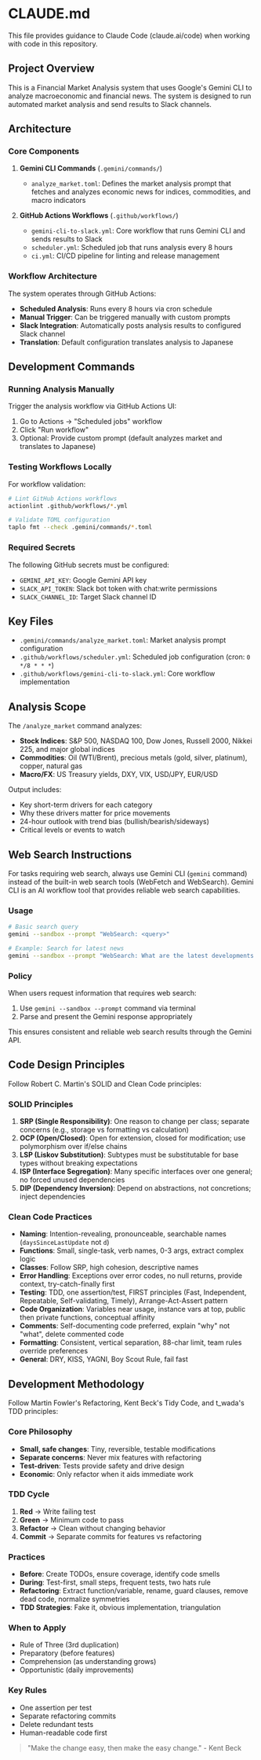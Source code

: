 # CLAUDE.md

This file provides guidance to Claude Code (claude.ai/code) when working with code in this repository.

## Project Overview

This is a Financial Market Analysis system that uses Google's Gemini CLI to analyze macroeconomic and financial news. The system is designed to run automated market analysis and send results to Slack channels.

## Architecture

### Core Components

1. **Gemini CLI Commands** (`.gemini/commands/`)
   - `analyze_market.toml`: Defines the market analysis prompt that fetches and analyzes economic news for indices, commodities, and macro indicators

2. **GitHub Actions Workflows** (`.github/workflows/`)
   - `gemini-cli-to-slack.yml`: Core workflow that runs Gemini CLI and sends results to Slack
   - `scheduler.yml`: Scheduled job that runs analysis every 8 hours
   - `ci.yml`: CI/CD pipeline for linting and release management

### Workflow Architecture

The system operates through GitHub Actions:
- **Scheduled Analysis**: Runs every 8 hours via cron schedule
- **Manual Trigger**: Can be triggered manually with custom prompts
- **Slack Integration**: Automatically posts analysis results to configured Slack channel
- **Translation**: Default configuration translates analysis to Japanese

## Development Commands

### Running Analysis Manually

Trigger the analysis workflow via GitHub Actions UI:
1. Go to Actions → "Scheduled jobs" workflow
2. Click "Run workflow"
3. Optional: Provide custom prompt (default analyzes market and translates to Japanese)

### Testing Workflows Locally

For workflow validation:
```bash
# Lint GitHub Actions workflows
actionlint .github/workflows/*.yml

# Validate TOML configuration
taplo fmt --check .gemini/commands/*.toml
```

### Required Secrets

The following GitHub secrets must be configured:
- `GEMINI_API_KEY`: Google Gemini API key
- `SLACK_API_TOKEN`: Slack bot token with chat:write permissions
- `SLACK_CHANNEL_ID`: Target Slack channel ID

## Key Files

- `.gemini/commands/analyze_market.toml`: Market analysis prompt configuration
- `.github/workflows/scheduler.yml`: Scheduled job configuration (cron: `0 */8 * * *`)
- `.github/workflows/gemini-cli-to-slack.yml`: Core workflow implementation

## Analysis Scope

The `/analyze_market` command analyzes:
- **Stock Indices**: S&P 500, NASDAQ 100, Dow Jones, Russell 2000, Nikkei 225, and major global indices
- **Commodities**: Oil (WTI/Brent), precious metals (gold, silver, platinum), copper, natural gas
- **Macro/FX**: US Treasury yields, DXY, VIX, USD/JPY, EUR/USD

Output includes:
- Key short-term drivers for each category
- Why these drivers matter for price movements
- 24-hour outlook with trend bias (bullish/bearish/sideways)
- Critical levels or events to watch

## Web Search Instructions

For tasks requiring web search, always use Gemini CLI (`gemini` command) instead of the built-in web search tools (WebFetch and WebSearch).
Gemini CLI is an AI workflow tool that provides reliable web search capabilities.

### Usage

```sh
# Basic search query
gemini --sandbox --prompt "WebSearch: <query>"

# Example: Search for latest news
gemini --sandbox --prompt "WebSearch: What are the latest developments in AI?"
```

### Policy

When users request information that requires web search:

1. Use `gemini --sandbox --prompt` command via terminal
2. Parse and present the Gemini response appropriately

This ensures consistent and reliable web search results through the Gemini API.

## Code Design Principles

Follow Robert C. Martin's SOLID and Clean Code principles:

### SOLID Principles

1. **SRP (Single Responsibility)**: One reason to change per class; separate concerns (e.g., storage vs formatting vs calculation)
2. **OCP (Open/Closed)**: Open for extension, closed for modification; use polymorphism over if/else chains
3. **LSP (Liskov Substitution)**: Subtypes must be substitutable for base types without breaking expectations
4. **ISP (Interface Segregation)**: Many specific interfaces over one general; no forced unused dependencies
5. **DIP (Dependency Inversion)**: Depend on abstractions, not concretions; inject dependencies

### Clean Code Practices

- **Naming**: Intention-revealing, pronounceable, searchable names (`daysSinceLastUpdate` not `d`)
- **Functions**: Small, single-task, verb names, 0-3 args, extract complex logic
- **Classes**: Follow SRP, high cohesion, descriptive names
- **Error Handling**: Exceptions over error codes, no null returns, provide context, try-catch-finally first
- **Testing**: TDD, one assertion/test, FIRST principles (Fast, Independent, Repeatable, Self-validating, Timely), Arrange-Act-Assert pattern
- **Code Organization**: Variables near usage, instance vars at top, public then private functions, conceptual affinity
- **Comments**: Self-documenting code preferred, explain "why" not "what", delete commented code
- **Formatting**: Consistent, vertical separation, 88-char limit, team rules override preferences
- **General**: DRY, KISS, YAGNI, Boy Scout Rule, fail fast

## Development Methodology

Follow Martin Fowler's Refactoring, Kent Beck's Tidy Code, and t_wada's TDD principles:

### Core Philosophy

- **Small, safe changes**: Tiny, reversible, testable modifications
- **Separate concerns**: Never mix features with refactoring
- **Test-driven**: Tests provide safety and drive design
- **Economic**: Only refactor when it aids immediate work

### TDD Cycle

1. **Red** → Write failing test
2. **Green** → Minimum code to pass
3. **Refactor** → Clean without changing behavior
4. **Commit** → Separate commits for features vs refactoring

### Practices

- **Before**: Create TODOs, ensure coverage, identify code smells
- **During**: Test-first, small steps, frequent tests, two hats rule
- **Refactoring**: Extract function/variable, rename, guard clauses, remove dead code, normalize symmetries
- **TDD Strategies**: Fake it, obvious implementation, triangulation

### When to Apply

- Rule of Three (3rd duplication)
- Preparatory (before features)
- Comprehension (as understanding grows)
- Opportunistic (daily improvements)

### Key Rules

- One assertion per test
- Separate refactoring commits
- Delete redundant tests
- Human-readable code first

> "Make the change easy, then make the easy change." - Kent Beck
